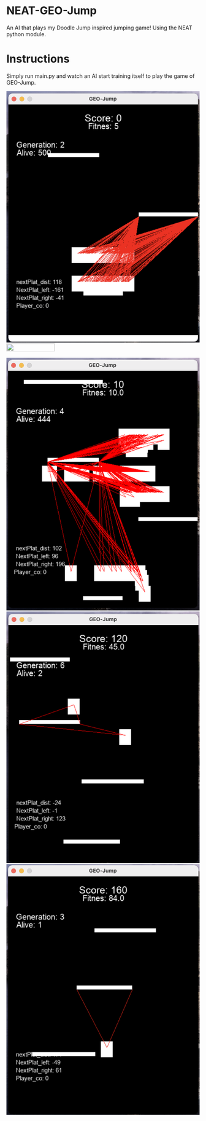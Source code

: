 # NEAT-GEO-Jump
An AI that plays my Doodle Jump inspired jumping game! Using the NEAT python module.

# Instructions
Simply run main.py and watch an AI start training itself to play the game of GEO-Jump.

![Alt text](images/Geo-Jump1.png)
<img src="https://github.com/SimonBurmer/NEAT-GEO-Jump/blob/master/images/Geo-Jump1.png" width="50%" height="50%">

![Alt text](images/Geo-Jump2.png)
![Alt text](images/Geo-Jump3.png)
![Alt text](images/Geo-Jump4.png)
